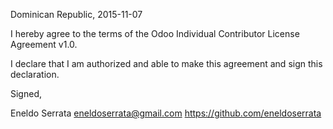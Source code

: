 Dominican Republic, 2015-11-07

I hereby agree to the terms of the Odoo Individual Contributor License
Agreement v1.0.

I declare that I am authorized and able to make this agreement and sign this
declaration.

Signed,

Eneldo Serrata eneldoserrata@gmail.com https://github.com/eneldoserrata
